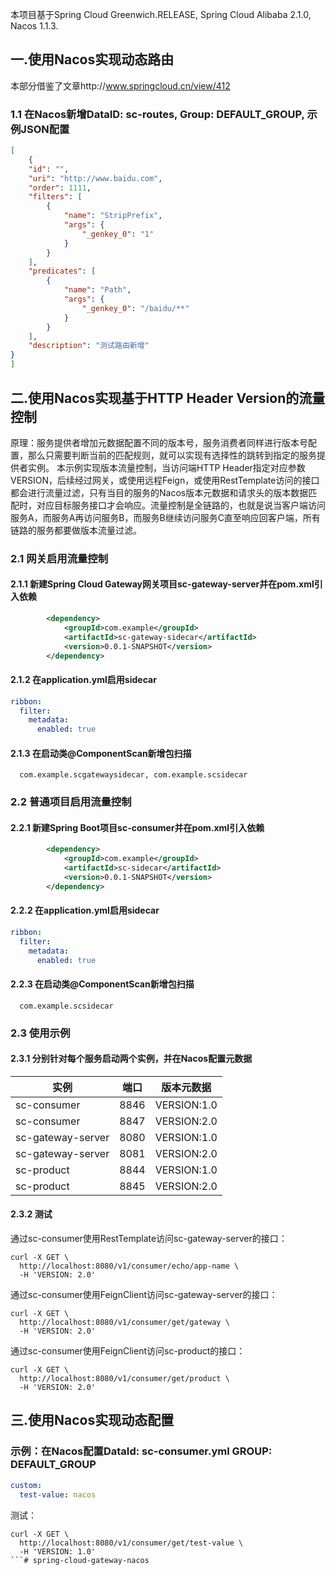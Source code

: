 本项目基于Spring Cloud Greenwich.RELEASE, Spring Cloud Alibaba 2.1.0, Nacos 1.1.3.

## 一.使用Nacos实现动态路由

本部分借鉴了文章http://www.springcloud.cn/view/412

### 1.1 在Nacos新增DataID: sc-routes, Group: DEFAULT_GROUP, 示例JSON配置

```json
[
    {
    "id": "",
    "uri": "http://www.baidu.com",
    "order": 1111,
    "filters": [
        {
            "name": "StripPrefix",
            "args": {
                "_genkey_0": "1"
            }
        }
    ],
    "predicates": [
        {
            "name": "Path",
            "args": {
                "_genkey_0": "/baidu/**"
            }
        }
    ],
    "description": "测试路由新增"
}
]
```

## 二.使用Nacos实现基于HTTP Header Version的流量控制

原理：服务提供者增加元数据配置不同的版本号，服务消费者同样进行版本号配置，那么只需要判断当前的匹配规则，就可以实现有选择性的跳转到指定的服务提供者实例。
本示例实现版本流量控制，当访问端HTTP Header指定对应参数VERSION，后续经过网关，或使用远程Feign，或使用RestTemplate访问的接口都会进行流量过滤，只有当目的服务的Nacos版本元数据和请求头的版本数据匹配时，对应目标服务接口才会响应。流量控制是全链路的，也就是说当客户端访问服务A，而服务A再访问服务B，而服务B继续访问服务C直至响应回客户端，所有链路的服务都要做版本流量过滤。

### 2.1 网关启用流量控制

#### 2.1.1 新建Spring Cloud Gateway网关项目sc-gateway-server并在pom.xml引入依赖

```xml
		<dependency>
			<groupId>com.example</groupId>
			<artifactId>sc-gateway-sidecar</artifactId>
			<version>0.0.1-SNAPSHOT</version>
		</dependency>
```

#### 2.1.2 在application.yml启用sidecar

```yaml
ribbon:
  filter:
    metadata:
      enabled: true
```

#### 2.1.3 在启动类@ComponentScan新增包扫描

```text
  com.example.scgatewaysidecar, com.example.scsidecar
```

### 2.2 普通项目启用流量控制

#### 2.2.1 新建Spring Boot项目sc-consumer并在pom.xml引入依赖

```xml
        <dependency>
            <groupId>com.example</groupId>
            <artifactId>sc-sidecar</artifactId>
            <version>0.0.1-SNAPSHOT</version>
        </dependency>
```

#### 2.2.2 在application.yml启用sidecar

```yaml
ribbon:
  filter:
    metadata:
      enabled: true
```

#### 2.2.3 在启动类@ComponentScan新增包扫描

```text
  com.example.scsidecar
```

### 2.3 使用示例

#### 2.3.1 分别针对每个服务启动两个实例，并在Nacos配置元数据


实例 | 端口 | 版本元数据
---- | ---- | ----
sc-consumer | 8846 | VERSION:1.0
sc-consumer | 8847 | VERSION:2.0
sc-gateway-server | 8080 | VERSION:1.0
sc-gateway-server | 8081 | VERSION:2.0
sc-product | 8844 | VERSION:1.0
sc-product | 8845 | VERSION:2.0

#### 2.3.2 测试

通过sc-consumer使用RestTemplate访问sc-gateway-server的接口：
```text
curl -X GET \
  http://localhost:8080/v1/consumer/echo/app-name \
  -H 'VERSION: 2.0' 
```

通过sc-consumer使用FeignClient访问sc-gateway-server的接口：
```text
curl -X GET \
  http://localhost:8080/v1/consumer/get/gateway \
  -H 'VERSION: 2.0' 
```

通过sc-consumer使用FeignClient访问sc-product的接口：
```text
curl -X GET \
  http://localhost:8080/v1/consumer/get/product \
  -H 'VERSION: 2.0' 
```

## 三.使用Nacos实现动态配置

### 示例：在Nacos配置DataId: sc-consumer.yml GROUP: DEFAULT_GROUP 

```yaml
custom:
  test-value: nacos
```

测试：
```text
curl -X GET \
  http://localhost:8080/v1/consumer/get/test-value \
  -H 'VERSION: 1.0' 
```# spring-cloud-gateway-nacos
